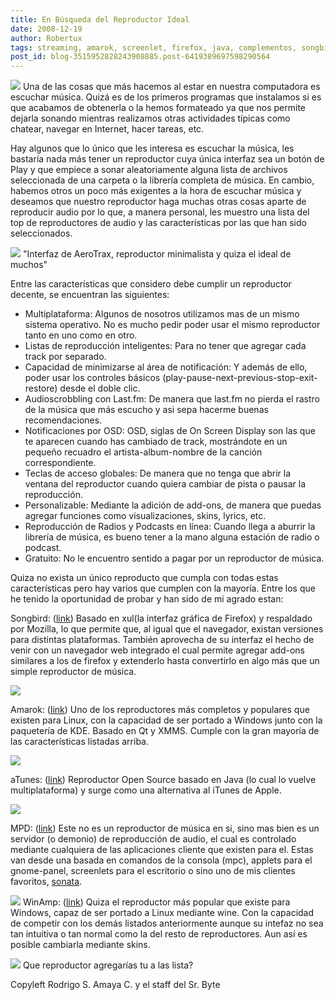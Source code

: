 ```yaml
---
title: En Búsqueda del Reproductor Ideal
date: 2008-12-19
author: Robertux
tags: streaming, amarok, screenlet, firefox, java, complementos, songbird, atunes, musica, addon, apple, last.fm, mpd, linux, winamp, podcast, mozilla
post_id: blog-3515952828243908885.post-6419389697598290564
---
```


[![](https://3.bp.blogspot.com/_jH77WNrMVRA/SUhOJgxWFHI/AAAAAAAAFPQ/AQT1AByjnfQ/s400/play.jpg)](https://3.bp.blogspot.com/_jH77WNrMVRA/SUhOJgxWFHI/AAAAAAAAFPQ/AQT1AByjnfQ/s1600-h/play.jpg)
Una de las cosas que más hacemos al estar en nuestra computadora es escuchar música. Quizá es de los primeros programas que instalamos si es que acabamos de obtenerla o la hemos formateado ya que nos permite dejarla sonando mientras realizamos otras actividades típicas como chatear, navegar en Internet, hacer tareas, etc.

Hay algunos que lo único que les interesa es escuchar la música, les bastaría nada más tener un reproductor cuya única interfaz sea un botón de Play y que empiece a sonar aleatoriamente alguna lista de archivos seleccionada de una carpeta o la librería completa de música. En cambio, habemos otros un poco más exigentes a la hora de escuchar música y deseamos que nuestro reproductor haga muchas otras cosas aparte de reproducir audio por lo que, a manera personal, les muestro una lista del top de reproductores de audio y las características por las que han sido seleccionados.

[![](https://1.bp.blogspot.com/_jH77WNrMVRA/SUmyiv_f1MI/AAAAAAAAFPY/AIvtA1oaCEE/s400/aerotrax.jpg)](https://1.bp.blogspot.com/_jH77WNrMVRA/SUmyiv_f1MI/AAAAAAAAFPY/AIvtA1oaCEE/s1600-h/aerotrax.jpg)
"Interfaz de AeroTrax,
reproductor minimalista y quiza el ideal de muchos"

Entre las características que considero debe cumplir un reproductor decente, se encuentran las siguientes:

- Multiplataforma: Algunos de nosotros utilizamos mas de un mismo sistema operativo. No es mucho pedir poder usar el mismo reproductor tanto en uno como en otro.
- Listas de reproducción inteligentes: Para no tener que agregar cada track por separado.
- Capacidad de minimizarse al área de notificación: Y además de ello, poder usar los controles básicos (play-pause-next-previous-stop-exit-restore) desde el doble clic.
- Audioscrobbling con Last.fm: De manera que last.fm no pierda el rastro de la música que más escucho y asi sepa hacerme buenas recomendaciones.
- Notificaciones por OSD: OSD, siglas de On Screen Display son las que te aparecen cuando has cambiado de track, mostrándote en un pequeño recuadro el artista-album-nombre de la canción correspondiente.
- Teclas de acceso globales: De manera que no tenga que abrir la ventana del reproductor cuando quiera cambiar de pista o pausar la reproducción.
- Personalizable: Mediante la adición de add-ons, de manera que puedas agregar funciones como visualizaciones, skins, lyrics, etc.
- Reproducción de Radios y Podcasts en línea: Cuando llega a aburrir la librería de música, es bueno tener a la mano alguna estación de radio o podcast.
- Gratuito: No le encuentro sentido a pagar por un reproductor de música.

Quiza no exista un único reproducto que cumpla con todas estas características pero hay varios que cumplen con la mayoría. Entre los que he tenido la oportunidad de probar y han sido de mi agrado estan:

Songbird: ([link](http://getsongbird.com/)) Basado en xul(la interfaz gráfica de Firefox) y respaldado por Mozilla, lo que permite que, al igual que el navegador, existan versiones para distintas plataformas. También aprovecha de su interfaz el hecho de venir con un navegador web integrado el cual permite agregar add-ons similares a los de firefox y extenderlo hasta convertirlo en algo más que un simple reproductor de música.

[![](https://3.bp.blogspot.com/_jH77WNrMVRA/SUsxKNUpqGI/AAAAAAAAFP4/yRrWqyhWgu0/s400/songbird-fullsize.jpg)](https://3.bp.blogspot.com/_jH77WNrMVRA/SUsxKNUpqGI/AAAAAAAAFP4/yRrWqyhWgu0/s1600-h/songbird-fullsize.jpg)

Amarok: ([link](http://amarok.kde.org/)) Uno de los reproductores más completos y populares que existen para Linux, con la capacidad de ser portado a Windows junto con la paquetería de KDE. Basado en Qt y XMMS. Cumple con la gran mayoría de las características listadas arriba.

[![](https://4.bp.blogspot.com/_jH77WNrMVRA/SUswfuYE3FI/AAAAAAAAFPg/9xFiBiD4tn4/s400/Amarok-2_0_0-Overview_1.png)](https://4.bp.blogspot.com/_jH77WNrMVRA/SUswfuYE3FI/AAAAAAAAFPg/9xFiBiD4tn4/s1600-h/Amarok-2_0_0-Overview_1.png)

aTunes: ([link](http://www.atunes.org/)) Reproductor Open Source basado en Java (lo cual lo vuelve multiplataforma) y surge como una alternativa al iTunes de Apple.

[![](https://4.bp.blogspot.com/_jH77WNrMVRA/SUswqiTwklI/AAAAAAAAFPo/af7G2ChUZVs/s400/aTunes1.11.0RC.png)](https://4.bp.blogspot.com/_jH77WNrMVRA/SUswqiTwklI/AAAAAAAAFPo/af7G2ChUZVs/s1600-h/aTunes1.11.0RC.png)

MPD: ([link](http://mpd.wikia.com/wiki/Music_Player_Daemon_Wiki)) Este no es un reproductor de música en si, sino mas bien es un servidor (o demonio) de reproducción de audio, el cual es controlado mediante cualquiera de las aplicaciones cliente que existen para el. Estas van desde una basada en comandos de la consola (mpc), applets para el gnome-panel, screenlets para el escritorio o sino uno de mis clientes favoritos, [sonata](http://sonata.berlios.de/).

[![](https://3.bp.blogspot.com/_jH77WNrMVRA/SUsw0Sz8e3I/AAAAAAAAFPw/U9FoJQRs1wk/s400/sonata1.png)](https://3.bp.blogspot.com/_jH77WNrMVRA/SUsw0Sz8e3I/AAAAAAAAFPw/U9FoJQRs1wk/s1600-h/sonata1.png) WinAmp: ([link](http://www.winamp.com/)) Quiza el reproductor más popular que existe
para Windows, capaz de ser portado a Linux mediante wine. Con la capacidad de competir con los demás listados anteriormente aunque su intefaz no sea tan intuitiva o tan normal como la del resto de reproductores. Aun así es posible cambiarla mediante skins.

[![](https://1.bp.blogspot.com/_jH77WNrMVRA/SUsx4pjdfmI/AAAAAAAAFQA/W3F6qrasxDE/s400/winamp_screen_large.jpg)](https://1.bp.blogspot.com/_jH77WNrMVRA/SUsx4pjdfmI/AAAAAAAAFQA/W3F6qrasxDE/s1600-h/winamp_screen_large.jpg)
Que reproductor agregarías tu a las lista?

Copyleft Rodrigo S. Amaya C. y el staff del Sr. Byte